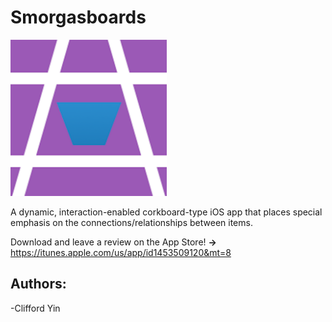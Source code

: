 # Smorgasboards


<img src="https://github.com/cliffdawg/Nexus/blob/master/Nexus/Resources/Assets.xcassets/Nexus.imageset/cliff.png" width="250">

A dynamic, interaction-enabled corkboard-type iOS app that places special emphasis on the connections/relationships between items.

Download and leave a review on the App Store! **->** https://itunes.apple.com/us/app/id1453509120&mt=8

## Authors:
-Clifford Yin
